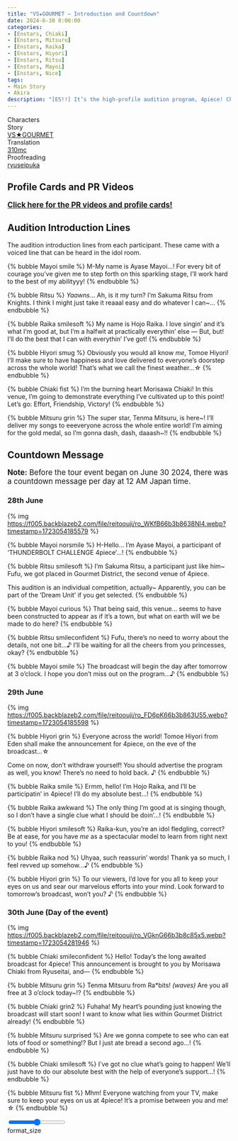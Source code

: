 ```yaml
---
title: "VS★GOURMET – Introduction and Countdown"
date: 2024-6-30 8:00:00
categories:
- [Enstars, Chiaki]
- [Enstars, Mitsuru]
- [Enstars, Raika]
- [Enstars, Hiyori]
- [Enstars, Ritsu]
- [Enstars, Mayoi]
- [Enstars, Nice]
tags:
- Main Story
- Akira
description: "[ES!!] It’s the high-profile audition program, 4piece! Chiaki and Mitsuru are placed in Gourmet District and given their own restaurant in order to take on the ‘Restaurant Management Competition’…"
---
```

<div class="three-wrapper" style="--storyColor:#5ac189;--storyColor-rgb:90,193,137;--storyColor-h:147.4;--storyColor-s:45.4%;--storyColor-l:55.5%;">
    <div class="info-area">
        <div class="info">
            <div class="info-item characters">
                <div class="label">
                    Characters
                </div>
                <div class="value">
                    <a href="/categories/Enstars/Chiaki" character="Chiaki"></a>
                    <a href="/categories/Enstars/Mitsuru" character="Mitsuru"></a>
                    <a href="/categories/Enstars/Raika" character="Raika"></a>
                    <a href="/categories/Enstars/Hiyori" character="Hiyori"></a>
                    <a href="/categories/Enstars/Ritsu" character="Ritsu"></a>
                    <a href="/categories/Enstars/Mayoi" character="Mayoi"></a>
                </div>
            </div>
            <div class="info-item one">
                <div class="label">
                    Story
                </div>
                <div class="value">
                    <a href="/vs_gourmet">VS★GOURMET</a>
                </div>
            </div>
            <div class="info-item two">
                <div class="label">
                    Translation
                </div>
                <div class="value">
                    <a href="/about">310mc</a>
                </div>
            </div>
            <div class="info-item three">
                <div class="label">
                   Proofreading
                </div>
                <div class="value">
                    <a href="https://ryuseipuka.notion.site/proofed-by-ryuseipuka-020757643ea94baabea5e7d21f325a8b" target="_blank">ryuseipuka</a>
                </div>
            </div>
        </div>
    </div>
</div>

<!-- more -->

## Profile Cards and PR Videos

<big><b><a href="/vs_gourmet/profile" target="_blank">Click here for the PR videos and profile cards!</a></b></big>

## Audition Introduction Lines

The audition introduction lines from each participant. These came with a voiced line that can be heard in the idol room.

{% bubble Mayoi smile %}
M-My name is Ayase Mayoi…! For every bit of courage you’ve given me to step forth on this sparkling stage, I’ll work hard to the best of my abilityyy!
{% endbubble %}

{% bubble Ritsu %}
<em>Yaawns</em>… Ah, is it my turn? I’m Sakuma Ritsu from Knights. I think I might just take it reaaal easy and do whatever I can~…
{% endbubble %}

{% bubble Raika smilesoft %}
My name is Hojo Raika. I love singin’ and it’s what I’m good at, but I’m a halfwit at practically everythin’ else — But, but! I’ll do the best that I can with everythin’ I’ve got!
{% endbubble %}

{% bubble Hiyori smug %}
Obviously you would all know <em>me</em>, Tomoe Hiyori! I’ll make sure to have happiness and love delivered to everyone’s doorstep across the whole world! That’s what we call the finest weather…☆
{% endbubble %}

{% bubble Chiaki fist %}
I’m the burning heart Morisawa Chiaki! In this venue, I’m going to demonstrate everything I’ve cultivated up to this point! Let’s go: Effort, Friendship, Victory!
{% endbubble %}

{% bubble Mitsuru grin %}
The super star, Tenma Mitsuru, is here\~! I’ll deliver my songs to eeeveryone across the whole entire world! I’m aiming for the gold medal, so I’m gonna dash, dash, daaash\~!!
{% endbubble %}

## Countdown Message

<big>**Note:** Before the tour event began on June 30 2024, there was a countdown message per day at 12 AM Japan time.</big>

### 28th June

{% img https://f005.backblazeb2.com/file/reitoouji/ro_WKfB66b3b8638Nl4.webp?timestamp=1723054185579 %}

{% bubble Mayoi norsmile %}
H-Hello… I’m Ayase Mayoi, a participant of ‘THUNDERBOLT CHALLENGE 4piece’…!
{% endbubble %}

{% bubble Ritsu smilesoft %}
I’m Sakuma Ritsu, a participant just like him~ Fufu, we got placed in Gourmet District, the second venue of 4piece.

This audition is an individual competition, actually~ Apparently, you can be part of the ‘Dream Unit’ if you get selected.
{% endbubble %}

{% bubble Mayoi curious %}
That being said, this venue… seems to have been constructed to appear as if it’s a town, but what on earth will we be made to do here?
{% endbubble %}

{% bubble Ritsu smileconfident %}
Fufu, there’s no need to worry about the details, not one bit…♪ I’ll be waiting for all the cheers from you princesses, okay?
{% endbubble %}

{% bubble Mayoi smile %}
The broadcast will begin the day after tomorrow at 3 o’clock. I hope you don’t miss out on the program…♪
{% endbubble %}

### 29th June

{% img https://f005.backblazeb2.com/file/reitoouji/ro_FD6pK66b3b863U55.webp?timestamp=1723054185598 %}

{% bubble Hiyori grin %}
Everyone across the world! Tomoe Hiyori from Eden shall make the announcement for 4piece, on the eve of the broadcast…☆

Come on now, don’t withdraw yourself! You should advertise the program as well, you know! There’s no need to hold back. ♪
{% endbubble %}

{% bubble Raika smile %}
Ermm, hello! I’m Hojo Raika, and I’ll be participatin’ in 4piece! I’ll do my absolute best…!
{% endbubble %}

{% bubble Raika awkward %}
The only thing I’m good at is singing though, so I don’t have a single clue what I should be doin’…!
{% endbubble %}

{% bubble Hiyori smilesoft %}
Raika-kun, you’re an idol fledgling, correct? Be at ease, for you have <em>me</em> as a spectacular model to learn from right next to you!
{% endbubble %}

{% bubble Raika nod %}
Uhyaa, such reassurin’ words! Thank ya so much, I feel revved up somehow…♪
{% endbubble %}

{% bubble Hiyori grin %}
To our viewers, I’d love for you all to keep your eyes on us and sear our marvelous efforts into your mind. Look forward to tomorrow’s broadcast, won’t you? ♪
{% endbubble %}

### 30th June (Day of the event)

{% img https://f005.backblazeb2.com/file/reitoouji/ro_VGknG66b3b8c85x5.webp?timestamp=1723054281946 %}

{% bubble Chiaki smileconfident %}
Hello! Today’s the long awaited broadcast for 4piece! This announcement is brought to you by Morisawa Chiaki from Ryuseitai, and—
{% endbubble %}

{% bubble Mitsuru grin %}
Tenma Mitsuru from Ra*bits! *<th>(waves)</th>* Are you all free at 3 o’clock today~!?
{% endbubble %}

{% bubble Chiaki grin2 %}
Fuhaha! My heart’s pounding just knowing the broadcast will start soon! I want to know what lies within Gourmet District already!
{% endbubble %}

{% bubble Mitsuru surprised %}
Are we gonna compete to see who can eat lots of food or something!? But I just ate bread a second ago…!
{% endbubble %}

{% bubble Chiaki smilesoft %}
I’ve got no clue what’s going to happen! We’ll just have to do our absolute best with the help of everyone’s support…!
{% endbubble %}

{% bubble Mitsuru fist %}
Mhm! Everyone watching from your TV, make sure to keep your eyes on us at 4piece! It’s a promise between you and me! ☆
{% endbubble %}

<div class="navigation2">
    <div class="toolbar-wrapper">
        <div class="slider-container">
            <input type="range" min="1" max="5" value="3" class="slider">
        </div>
        <div class="toolbar">
            <a target="_blank" href="/translations" class="home-button" title="Translations Masterlist"><i class="fa fa-home"></i></a>
            <div class="toolbar__section">
                <a id="sliderDrop">
                    <span class="material-icons-round" title="Text Size">format_size</span>
                </a>
            </div>
            <a target="_blank" href="/vs_gourmet" title="Index"><i class="fa fa-star"></i></a>
            <a href="/vs_gourmet/prologue" title="Next Chapter: Prologue"><i class="fa fa-arrow-right"></i></a>
            <a href="#top" class="top-arrow" title="Back to Top"><i class="fa fa-arrow-up"></i></a>
        </div>
    </div>
</div>